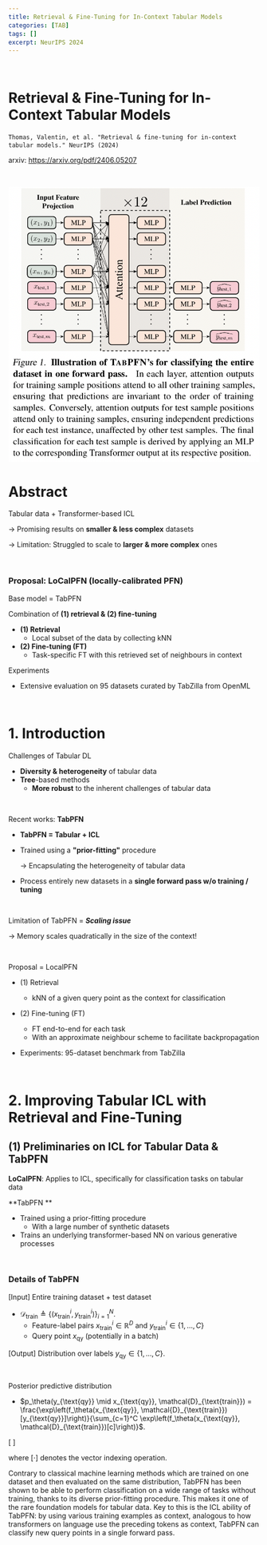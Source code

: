```yaml
---
title: Retrieval & Fine-Tuning for In-Context Tabular Models
categories: [TAB]
tags: []
excerpt: NeurIPS 2024
---
```


<script src="https://cdn.mathjax.org/mathjax/latest/MathJax.js?config=TeX-AMS-MML_HTMLorMML" type="text/javascript"></script>

<br>

# Retrieval & Fine-Tuning for In-Context Tabular Models

```
Thomas, Valentin, et al. "Retrieval & fine-tuning for in-context tabular models." NeurIPS (2024)
```

arxiv: https://arxiv.org/pdf/2406.05207

<br>

![figure2](/assets/img/tab/img83.png)

# Abstract

Tabular data + Transformer-based ICL

$\rightarrow$ Promising results on **smaller & less complex** datasets

$\rightarrow$ Limitation: Struggled to scale to **larger & more complex** ones

<br>

### Proposal: LoCalPFN (locally-calibrated PFN)

Base model = TabPFN

Combination of **(1) retrieval & (2) fine-tuning**

- **(1) Retrieval**
  - Local subset of the data by collecting kNN
- **(2) Fine-tuning (FT)**
  - Task-specific FT with this retrieved set of neighbours in context

Experiments

-  Extensive evaluation on 95 datasets curated by TabZilla from OpenML

<br>

# 1. Introduction

Challenges of Tabular DL

- **Diversity & heterogeneity** of tabular data
- **Tree**-based methods 
  - **More robust** to the inherent challenges of tabular data


<br>

Recent works: **TabPFN**

- **TabPFN = Tabular + ICL**

- Trained using a **"prior-fitting"** procedure 

  $\rightarrow$ Encapsulating the heterogeneity of tabular data

- Process entirely new datasets in a **single forward pass w/o training / tuning**

<br>

Limitation of TabPFN = ***Scaling issue***

$\rightarrow$ Memory scales quadratically in the size of the context!

<br>

Proposal = LocalPFN

- (1) Retrieval
  - kNN of a given query point as the context for classification
- (2) Fine-tuning (FT)
  - FT end-to-end for each task
  - With an approximate neighbour scheme to facilitate backpropagation

- Experiments: 95-dataset benchmark from TabZilla 

<br>

# 2. Improving Tabular ICL with Retrieval and Fine-Tuning

## (1) Preliminaries on ICL for Tabular Data & TabPFN

**LoCalPFN**: Applies to ICL, specifically for classification tasks on tabular data

**TabPFN **

- Trained using a prior-fitting procedure
  - With a large number of synthetic datasets
- Trains an underlying transformer-based NN on various generative processes 

<br>

### Details of TabPFN

[Input] Entire training dataset + test dataset

- $\mathcal{D}_{\text{train}} \triangleq \left\{(x^{i}_{\text{train}}, y^{i}_{\text{train}})\right\}_{i=1}^{N}$.
  - Feature-label pairs $x^{i}_{\text{train}} \in \mathbb{R}^D$ and $y^{i}_{\text{train}} \in \{1, \ldots, C\}$ 
  - Query point $x_{\text{qy}}$ (potentially in a batch)

[Output] Distribution over labels $y_{\text{qy}} \in \{1, \ldots, C\}$. 

<br>

Posterior predictive distribution

- $p_\theta(y_{\text{qy}} \mid x_{\text{qy}}, \mathcal{D}_{\text{train}}) = \frac{\exp\left(f_\theta(x_{\text{qy}}, \mathcal{D}_{\text{train}})[y_{\text{qy}}]\right)}{\sum_{c=1}^C \exp\left(f_\theta(x_{\text{qy}}, \mathcal{D}_{\text{train}})[c]\right)}$.



\[
]

where $[\cdot]$ denotes the vector indexing operation.

Contrary to classical machine learning methods which are trained on one dataset and then evaluated on the same distribution, TabPFN has been shown to be able to perform classification on a wide range of tasks without training, thanks to its diverse prior-fitting procedure. This makes it one of the rare foundation models for tabular data. Key to this is the ICL ability of TabPFN: by using various training examples as context, analogous to how transformers on language use the preceding tokens as context, TabPFN can classify new query points in a single forward pass.







